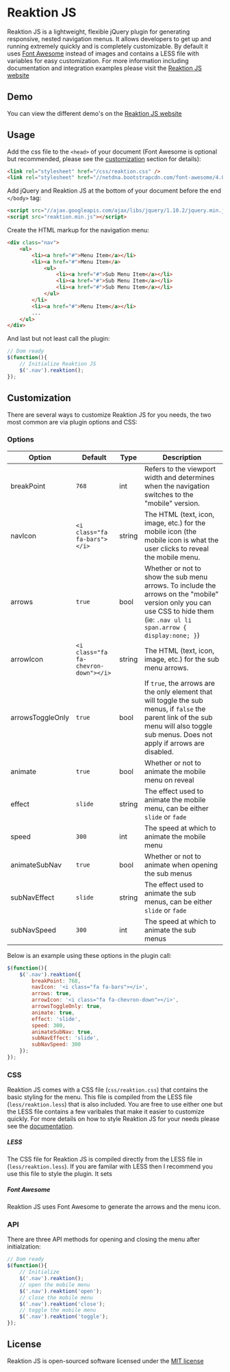Reaktion JS
========

Reaktion JS is a lightweight, flexible jQuery plugin for generating responsive, nested navigation menus. It allows developers to get up and running extremely quickly and is completely customizable. By default it uses [Font Awesome](http://fortawesome.github.io/Font-Awesome/) instead of images and contains a LESS file with variables for easy customization. For more information including documentation and integration examples please visit the [Reaktion JS website](http://reaktionjs.com)

Demo
------

You can view the different demo's on the [Reaktion JS website](http://reaktionjs.com/demos)

Usage
------

Add the css file to the `<head>` of your document (Font Awesome is optional but recommended, please see the [customization](#customization) section for details):

```html
<link rel="stylesheet" href="/css/reaktion.css" />
<link rel="stylesheet" href="//netdna.bootstrapcdn.com/font-awesome/4.0.3/css/font-awesome.min.css" >
```

Add jQuery and Reaktion JS at the bottom of your document before the end `</body>` tag:

```html
<script src="//ajax.googleapis.com/ajax/libs/jquery/1.10.2/jquery.min.js"></script>
<script src="reaktion.min.js"></script>
```

Create the HTML markup for the navigation menu:

```html
<div class="nav">
	<ul>
		<li><a href="#">Menu Item</a></li>
		<li><a href="#">Menu Item</a>
			<ul>
				<li><a href="#">Sub Menu Item</a></li>
				<li><a href="#">Sub Menu Item</a></li>
				<li><a href="#">Sub Menu Item</a></li>
			</ul>
		</li>
		<li><a href="#">Menu Item</a></li>
		...
	</ul>
</div>
```

And last but not least call the plugin:

```javascript
// Dom ready
$(function(){ 
	// Initialize Reaktion JS
	$('.nav').reaktion();
});
```


Customization
------

There are several ways to customize Reaktion JS for you needs, the two most common are via plugin options and CSS:

### Options

| Option | Default | Type | Description |
| -------| --------| -----| ------------|
| breakPoint | `768` | int | Refers to the viewport width and determines when the navigation switches to the "mobile" version.|
| navIcon | `<i class="fa fa-bars"></i>` | string | The HTML (text, icon, image, etc.) for the mobile icon (the mobile icon is what the user clicks to reveal the mobile menu. |
| arrows | `true` | bool | Whether or not to show the sub menu arrows. To include the arrows on the "mobile" version only you can use CSS to hide them (ie: `.nav ul li span.arrow { display:none; }`) |
| arrowIcon | `<i class="fa fa-chevron-down"></i>` | string | The HTML (text, icon, image, etc.) for the sub menu arrows.|
| arrowsToggleOnly | `true` | bool | If `true`, the arrows are the only element that will toggle the sub menus, if `false` the parent link of the sub menu will also toggle sub menus. Does not apply if arrows are disabled.
| animate | `true` | bool | Whether or not to animate the mobile menu on reveal |
| effect | `slide` | string | The effect used to animate the mobile menu, can be either `slide` or `fade` |
| speed | `300` | int | The speed at which to animate the mobile menu |
| animateSubNav | `true` | bool | Whether or not to animate when opening the sub menus |
| subNavEffect | `slide` | string | The effect used to animate the sub menus, can be either `slide` or `fade` |
| subNavSpeed | `300` | int | The speed at which to animate the sub menus |

Below is an example using these options in the plugin call:

```javascript
$(function(){ 
	$('.nav').reaktion({
		breakPoint: 768,
	    navIcon: '<i class="fa fa-bars"></i>',
	    arrows: true,
	    arrowIcon: '<i class="fa fa-chevron-down"></i>',
	    arrowsToggleOnly: true,
	    animate: true,
	    effect: 'slide',
	    speed: 300,
	    animateSubNav: true,
	    subNavEffect: 'slide',
	    subNavSpeed: 300
	});
});
```

### CSS

Reaktion JS comes with a CSS file (`css/reaktion.css`) that contains the basic styling for the menu. This file is compiled from the LESS file (`less/reaktion.less`) that is also included. You are free to use either one but the LESS file contains a few varibales that make it easier to customize quickly.  For more details on how to style Reaktion JS for your needs please see the [documentation](http://reaktionjs.com/docs).

##### LESS

The CSS file for Reaktion JS is compiled directly from the LESS file in (`less/reaktion.less`).  If you are familar with LESS then I recommend you use this file to style the plugin.  It sets 

##### Font Awesome

Reaktion JS uses Font Awesome to generate the arrows and the menu icon.

### API

There are three API methods for opening and closing the menu after initialzation:

```javascript
// Dom ready
$(function(){ 
	// Initialize
	$('.nav').reaktion();
	// open the mobile menu
	$('.nav').reaktion('open'); 
	// close the mobile menu
	$('.nav').reaktion('close'); 
	// toggle the mobile menu
	$('.nav').reaktion('toggle');
});	 
```

## License

Reaktion JS is open-sourced software licensed under the [MIT license](http://opensource.org/licenses/MIT)





